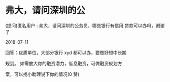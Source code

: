 # 弗大，请问深圳的公

(提问)匿名用户 : 弗大，请问深圳的公务员，哪些银行有信用 贷款可以办吗，谢谢了

2018-07-11

回答：优质单位，大部分银行 xyd 都可以办，要做好短中长期

规划。 如需放大你的融资潜力，低息融资，可做融资规划方

案，可以找小助理说下你的情况(0 赞)
